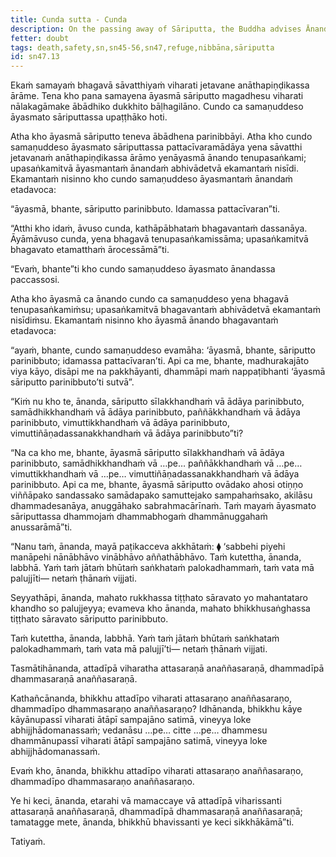```yaml
---
title: Cunda sutta - Cunda
description: On the passing away of Sāriputta, the Buddha advises Ānanda to be an island unto himself, with no other refuge, with the Dhamma as his island, with the Dhamma as his refuge, not dependent on another as a refuge.
fetter: doubt
tags: death,safety,sn,sn45-56,sn47,refuge,nibbāna,sāriputta
id: sn47.13
---
```


Ekaṁ samayaṁ bhagavā sāvatthiyaṁ viharati jetavane anāthapiṇḍikassa ārāme. Tena kho pana samayena āyasmā sāriputto magadhesu viharati nālakagāmake ābādhiko dukkhito bāḷhagilāno. Cundo ca samaṇuddeso āyasmato sāriputtassa upaṭṭhāko hoti.

Atha kho āyasmā sāriputto teneva ābādhena parinibbāyi. Atha kho cundo samaṇuddeso āyasmato sāriputtassa pattacīvaramādāya yena sāvatthi jetavanaṁ anāthapiṇḍikassa ārāmo yenāyasmā ānando tenupasaṅkami; upasaṅkamitvā āyasmantaṁ ānandaṁ abhivādetvā ekamantaṁ nisīdi. Ekamantaṁ nisinno kho cundo samaṇuddeso āyasmantaṁ ānandaṁ etadavoca:

“āyasmā, bhante, sāriputto parinibbuto. Idamassa pattacīvaran”ti.

“Atthi kho idaṁ, āvuso cunda, kathāpābhataṁ bhagavantaṁ dassanāya. Āyāmāvuso cunda, yena bhagavā tenupasaṅkamissāma; upasaṅkamitvā bhagavato etamatthaṁ ārocessāmā”ti.

“Evaṁ, bhante”ti kho cundo samaṇuddeso āyasmato ānandassa paccassosi.

Atha kho āyasmā ca ānando cundo ca samaṇuddeso yena bhagavā tenupasaṅkamiṁsu; upasaṅkamitvā bhagavantaṁ abhivādetvā ekamantaṁ nisīdiṁsu. Ekamantaṁ nisinno kho āyasmā ānando bhagavantaṁ etadavoca:

“ayaṁ, bhante, cundo samaṇuddeso evamāha: ‘āyasmā, bhante, sāriputto parinibbuto; idamassa pattacīvaran’ti. Api ca me, bhante, madhurakajāto viya kāyo, disāpi me na pakkhāyanti, dhammāpi maṁ nappaṭibhanti ‘āyasmā sāriputto parinibbuto’ti sutvā”.

“Kiṁ nu kho te, ānanda, sāriputto sīlakkhandhaṁ vā ādāya parinibbuto, samādhikkhandhaṁ vā ādāya parinibbuto, paññākkhandhaṁ vā ādāya parinibbuto, vimuttikkhandhaṁ vā ādāya parinibbuto, vimuttiñāṇadassanakkhandhaṁ vā ādāya parinibbuto”ti?

“Na ca kho me, bhante, āyasmā sāriputto sīlakkhandhaṁ vā ādāya parinibbuto, samādhikkhandhaṁ vā …pe… paññākkhandhaṁ vā …pe… vimuttikkhandhaṁ vā …pe… vimuttiñāṇadassanakkhandhaṁ vā ādāya parinibbuto. Api ca me, bhante, āyasmā sāriputto ovādako ahosi otiṇṇo viññāpako sandassako samādapako samuttejako sampahaṁsako, akilāsu dhammadesanāya, anuggāhako sabrahmacārīnaṁ. Taṁ mayaṁ āyasmato sāriputtassa dhammojaṁ dhammabhogaṁ dhammānuggahaṁ anussarāmā”ti.

“Nanu taṁ, ānanda, mayā paṭikacceva akkhātaṁ: ⧫ ‘sabbehi piyehi manāpehi nānābhāvo vinābhāvo aññathābhāvo. Taṁ kutettha, ānanda, labbhā. Yaṁ taṁ jātaṁ bhūtaṁ saṅkhataṁ palokadhammaṁ, taṁ vata mā palujjīti— netaṁ ṭhānaṁ vijjati.

Seyyathāpi, ānanda, mahato rukkhassa tiṭṭhato sāravato yo mahantataro khandho so palujjeyya; evameva kho ānanda, mahato bhikkhusaṅghassa tiṭṭhato sāravato sāriputto parinibbuto.

Taṁ kutettha, ānanda, labbhā. Yaṁ taṁ jātaṁ bhūtaṁ saṅkhataṁ palokadhammaṁ, taṁ vata mā palujjī’ti— netaṁ ṭhānaṁ vijjati.

Tasmātihānanda, attadīpā viharatha attasaraṇā anaññasaraṇā, dhammadīpā dhammasaraṇā anaññasaraṇā.

Kathañcānanda, bhikkhu attadīpo viharati attasaraṇo anaññasaraṇo, dhammadīpo dhammasaraṇo anaññasaraṇo? Idhānanda, bhikkhu kāye kāyānupassī viharati ātāpī sampajāno satimā, vineyya loke abhijjhādomanassaṁ; vedanāsu …pe… citte …pe… dhammesu dhammānupassī viharati ātāpī sampajāno satimā, vineyya loke abhijjhādomanassaṁ.

Evaṁ kho, ānanda, bhikkhu attadīpo viharati attasaraṇo anaññasaraṇo, dhammadīpo dhammasaraṇo anaññasaraṇo.

Ye hi keci, ānanda, etarahi vā mamaccaye vā attadīpā viharissanti attasaraṇā anaññasaraṇā, dhammadīpā dhammasaraṇā anaññasaraṇā; tamatagge mete, ānanda, bhikkhū bhavissanti ye keci sikkhākāmā”ti.

Tatiyaṁ.